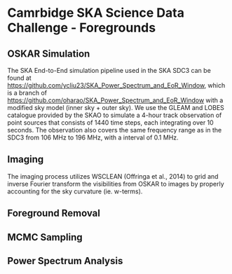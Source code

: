 # Camrbidge SKA Science Data Challenge - Foregrounds
## OSKAR Simulation
The SKA End-to-End simulation pipeline used in the SKA SDC3 can be found at
https://github.com/ycliu23/SKA_Power_Spectrum_and_EoR_Window, 
which is a branch of https://github.com/oharao/SKA_Power_Spectrum_and_EoR_Window with a modified sky model (inner sky + outer sky). We use the GLEAM and LOBES catalogue provided by the SKAO to simulate a 4-hour track observation of point sources that consists of 1440 time steps, each integrating over 10 seconds. The observation also covers the same frequency range as in the SDC3 from 106 MHz to 196 MHz, with a interval of 0.1 MHz.
## Imaging
The imaging process utilizes WSCLEAN (Offringa et al., 2014) to grid and inverse Fourier transform the visibilities from OSKAR to images by properly accounting for the sky curvature (ie. w-terms). 
## Foreground Removal
## MCMC Sampling
## Power Spectrum Analysis
